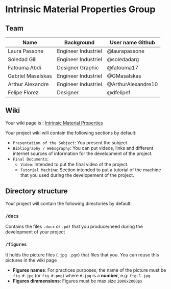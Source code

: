 # Intrinsic Material Properties Group

## Team

| Name             | Background          | User name Github   |
|----------------- |---------------------|-------------       |
| Laura Passone    | Engineer Industriel | @laurapassone      |
| Soledad Gili     | Engineer Industriel | @soledadarg        |
| Fatouma Abdi     | Designer Graphic    | @fatouma17         |
| Gabriel Masalskas| Engineer Industriel | @GMasalskas        |
| Arthur Alexandre | Engineer Industriel | @ArthurAlexandre10 |
| Felipe Florez    | Designer            | @dfelipef          |


## Wiki
Your wiki page is : [Intrinsic Material Properties](https://github.com/LF2L/Functional-Material-Design/wiki/Intrinsic-Material-Properties)

Your project wiki will contain the following sections by default:

- `Presentation of the Subject`: You present the subject
- `Bibliography / Webography`: You can put videos, links and different internet sources of information for the development of the project.
- `Final Documents`: 
  - `Video`: Intended to put the final video of the project.
  - `Tutorial Machine`: Section intended to put a tutorial of the machine that you used during the developement of the project.



## Directory structure
Your project will contain the following directories by default:

### `/docs`
Contains the files  `.docx` or `.pdf` that you produce/need during the development of your project 

### `/figures`
It holds the picture files (`.jpg .pgn`) that files that you. You can reuse this pictures in the wiki page

- **Figures names**: For practices purposes, the name of the picture must be `fig-#.jpg` (or `fig-#.png`)  where `#.jpg` is a **number**, e.g: `fig-1.jpg`.
- **Figures dimmensions**: Figures must be max size `2000x2000px` 


